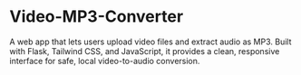 # Video-MP3-Converter
A web app that lets users upload video files and extract audio as MP3. Built with Flask, Tailwind CSS, and JavaScript, it provides a clean, responsive interface for safe, local video-to-audio conversion.
